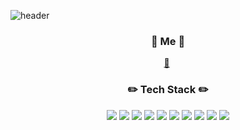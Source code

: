 ![header](https://capsule-render.vercel.app/api?type=soft&color=6abdca&height=300&section=header&text=Yoonkp%20Area'^'&fontSize=90)
<h3 align="center" dir="auto">
<g-emoji class="g-emoji" alias="tulip" fallback-src="https://github.githubassets.com/images/icons/emoji/unicode/1f337.png">🌷</g-emoji>
 Me <g-emoji class="g-emoji" alias="tulip" fallback-src="https://github.githubassets.com/images/icons/emoji/unicode/1f337.png">🌷</g-emoji>
</h3>
<p align="center" dir="auto">
  <a href="mailto:yoonkp0233@gmail.com">💌</a>&nbsp;
</p>
<h3 align="center" dir="auto">
<g-emoji class="g-emoji" alias="pencil2" fallback-src="https://github.githubassets.com/images/icons/emoji/unicode/270f.png">✏️</g-emoji>
 Tech Stack <g-emoji class="g-emoji" alias="pencil2" fallback-src="https://github.githubassets.com/images/icons/emoji/unicode/270f.png">✏️</g-emoji>
</h3>
<p align="center">
<img src="https://img.shields.io/badge/HTML5-E34F26?style=flat-square&logo=HTML5&logoColor=white"/>
<img src="https://img.shields.io/badge/CSS3-1572B6?style=flat-square&logo=CSS3&logoColor=white"/>
<img src="https://img.shields.io/badge/Sass-CC6699?style=flat-square&logo=Sass&logoColor=white"/>
 <img src="https://img.shields.io/badge/MUI-007FFF?style=flat-square&logo=MUI&logoColor=white"/>
<img src="https://img.shields.io/badge/Javascript-F7DF1E?style=flat-square&logo=Javascript&logoColor=white"/>
 <img src="https://img.shields.io/badge/Typescript-3178C6?style=flat-square&logo=Typescript&logoClor=white" />
<img src="https://img.shields.io/badge/React-61DAFB?style=flat-square&logo=React&logoColor=white" />
 <img src="https://img.shields.io/badge/Nextjs-000000?style=flat-square&logo=Nextjs&logoClor=white" />
 <img src="https://img.shields.io/badge/Vue-4FC08D?style=flat-square&logo=Vue&logoColor=white" />
<img src="https://img.shields.io/badge/Figma-F24E1E?style=flat-square&logo=Figma&logoColor=white" />
</p>
